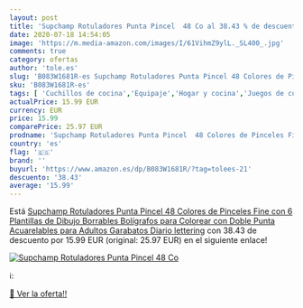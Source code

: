 ```yaml
---
layout: post
title: 'Supchamp Rotuladores Punta Pincel  48 Co al 38.43 % de descuento'
date: 2020-07-18 14:54:05
image: 'https://m.media-amazon.com/images/I/61VihmZ9ylL._SL400_.jpg'
comments: true
category: ofertas
author: 'tole.es'
slug: 'B083W1681R-es Supchamp Rotuladores Punta Pincel 48 Colores de Pinceles...'
sku: 'B083W1681R-es'
tags: [ 'Cuchillos de cocina','Equipaje','Hogar y cocina','Juegos de cuchillos de cocina','Mochilas','Mochilas tipo casual','Utensilios de cocina','bolígrafos','colorear','rotuladores', ]
actualPrice: 15.99 EUR
currency: EUR
price: 15.99
comparePrice: 25.97 EUR
prodname: 'Supchamp Rotuladores Punta Pincel  48 Colores de Pinceles Fine con 6 Plantillas de Dibujo Borrables  Bolígrafos para Colorear con Doble Punta Acuarelables para Adultos  Garabatos Diario lettering'
country: 'es'
flag: '🇪🇸'
brand: ''
buyurl: 'https://www.amazon.es/dp/B083W1681R/?tag=tolees-21'
descuento: '38.43'
average: '15.99'
---
```


Está [Supchamp Rotuladores Punta Pincel  48 Colores de Pinceles Fine con 6 Plantillas de Dibujo Borrables  Bolígrafos para Colorear con Doble Punta Acuarelables para Adultos  Garabatos Diario lettering](https://www.amazon.es/dp/B083W1681R/?tag=tolees-21) con 38.43 de descuento por 15.99 EUR (original: 25.97 EUR) en el siguiente enlace!

[![Supchamp Rotuladores Punta Pincel  48 Co](https://m.media-amazon.com/images/I/61VihmZ9ylL._SL400_.jpg)](https://www.amazon.es/dp/B083W1681R/?tag=tolees-21)

ℹ️:


[🛒 Ver la oferta!!](https://www.amazon.es/dp/B083W1681R/?tag=tolees-21)
